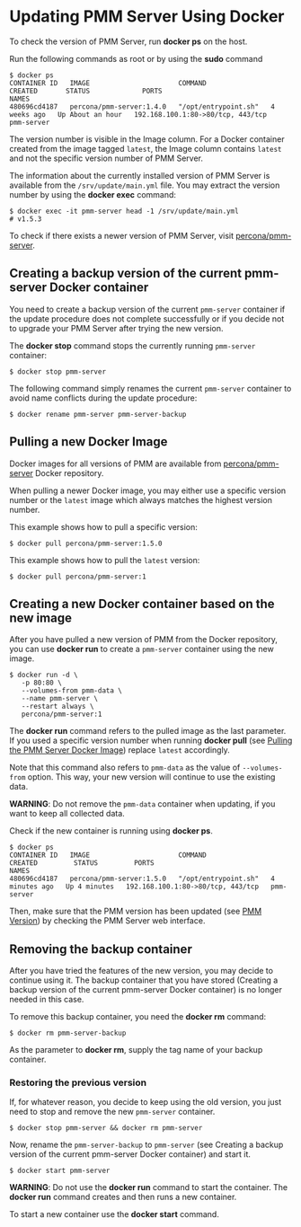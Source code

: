 # Updating PMM Server Using Docker

To check the version of PMM Server, run **docker ps** on the host.

Run the following commands as root or by using the **sudo** command

```
$ docker ps
CONTAINER ID   IMAGE                      COMMAND                CREATED       STATUS             PORTS                               NAMES
480696cd4187   percona/pmm-server:1.4.0   "/opt/entrypoint.sh"   4 weeks ago   Up About an hour   192.168.100.1:80->80/tcp, 443/tcp   pmm-server
```

The version number is visible in the Image column. For a Docker container created from the image tagged `latest`, the Image column contains `latest` and not the specific version number of PMM Server.

The information about the currently installed version of PMM Server is available from the `/srv/update/main.yml` file. You may extract the version number by using the **docker exec** command:

```
$ docker exec -it pmm-server head -1 /srv/update/main.yml
# v1.5.3
```

To check if there exists a newer version of PMM Server, visit [percona/pmm-server](https://hub.docker.com/r/percona/pmm-server/tags/).

## Creating a backup version of the current pmm-server Docker container

You need to create a backup version of the current `pmm-server` container if the update procedure does not complete successfully or if you decide not to upgrade your PMM Server after trying the new version.

The **docker stop** command stops the currently running `pmm-server` container:

```
$ docker stop pmm-server
```

The following command simply renames the current `pmm-server` container to avoid name conflicts during the update procedure:

```
$ docker rename pmm-server pmm-server-backup
```

## Pulling a new Docker Image

Docker images for all versions of PMM are available from [percona/pmm-server](https://hub.docker.com/r/percona/pmm-server/tags/) Docker repository.

When pulling a newer Docker image, you may either use a specific version number or the `latest` image which always matches the highest version number.

This example shows how to pull a specific version:

```
$ docker pull percona/pmm-server:1.5.0
```

This example shows how to pull the `latest` version:

```
$ docker pull percona/pmm-server:1
```

## Creating a new Docker container based on the new image

After you have pulled a new version of PMM from the Docker repository, you can use **docker run** to create a `pmm-server` container using the new image.

```
$ docker run -d \
   -p 80:80 \
   --volumes-from pmm-data \
   --name pmm-server \
   --restart always \
   percona/pmm-server:1
```

The **docker run** command refers to the pulled image as the last parameter. If you used a specific version number when running **docker pull** (see [Pulling the PMM Server Docker Image](docker.setting-up.md#pmm-server-docker-image-pulling)) replace `latest` accordingly.

Note that this command also refers to `pmm-data` as the value of `--volumes-from` option. This way, your new version will continue to use the existing data.

**WARNING**: Do not remove the `pmm-data` container when updating, if you want to keep all collected data.

Check if the new container is running using **docker ps**.

```
$ docker ps
CONTAINER ID   IMAGE                      COMMAND                CREATED         STATUS         PORTS                               NAMES
480696cd4187   percona/pmm-server:1.5.0   "/opt/entrypoint.sh"   4 minutes ago   Up 4 minutes   192.168.100.1:80->80/tcp, 443/tcp   pmm-server
```

Then, make sure that the PMM version has been updated (see [PMM Version](../../glossary.terminology.md#pmm-version)) by checking the PMM Server web interface.

## Removing the backup container

After you have tried the features of the new version, you may decide to continue using it. The backup container that you have stored (Creating a backup version of the current pmm-server Docker container) is no longer needed in this case.

To remove this backup container, you need the **docker rm** command:

```
$ docker rm pmm-server-backup
```

As the parameter to **docker rm**, supply the tag name of your backup container.

### Restoring the previous version

If, for whatever reason, you decide to keep using the old version, you just need to stop and remove the new `pmm-server` container.

```
$ docker stop pmm-server && docker rm pmm-server
```

Now, rename the `pmm-server-backup` to `pmm-server` (see Creating a backup version of the current pmm-server Docker container) and start it.

```
$ docker start pmm-server
```

**WARNING**: Do not use the **docker run** command to start the container. The **docker run** command creates and then runs a new container.

To start a new container use the **docker start** command.
